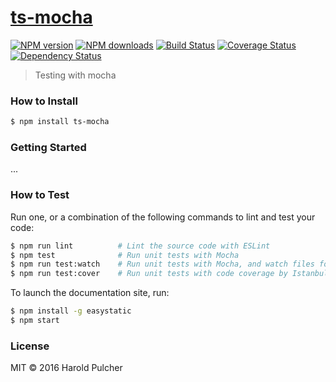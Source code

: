 # [ts-mocha](https://github.com/pulcher/ts-mocha)

[![NPM version](http://img.shields.io/npm/v/ts-mocha.svg?style=flat-square)](https://www.npmjs.com/package/ts-mocha)
[![NPM downloads](http://img.shields.io/npm/dm/ts-mocha.svg?style=flat-square)](https://www.npmjs.com/package/ts-mocha)
[![Build Status](http://img.shields.io/travis/pulcher/ts-mocha/master.svg?style=flat-square)](https://travis-ci.org/pulcher/ts-mocha)
[![Coverage Status](https://img.shields.io/coveralls/pulcher/ts-mocha.svg?style=flat-square)](https://coveralls.io/pulcher/ts-mocha)
[![Dependency Status](http://img.shields.io/david/pulcher/ts-mocha.svg?style=flat-square)](https://david-dm.org/pulcher/ts-mocha)

> Testing with mocha

### How to Install

```sh
$ npm install ts-mocha
```

### Getting Started

...

### How to Test

Run one, or a combination of the following commands to lint and test your code:

```sh
$ npm run lint          # Lint the source code with ESLint
$ npm test              # Run unit tests with Mocha
$ npm run test:watch    # Run unit tests with Mocha, and watch files for changes
$ npm run test:cover    # Run unit tests with code coverage by Istanbul
```

To launch the documentation site, run:

```sh
$ npm install -g easystatic
$ npm start
```

### License

MIT © 2016 Harold Pulcher
